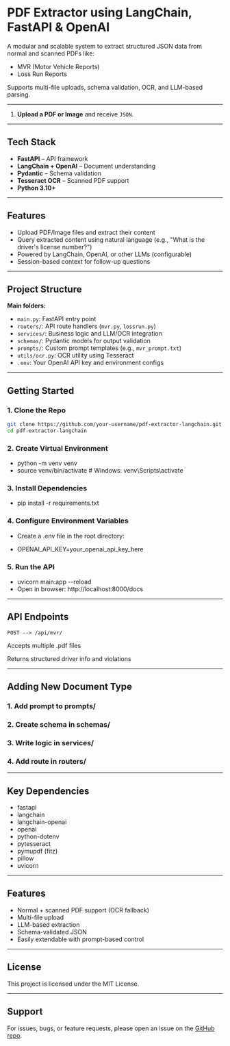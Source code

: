 # PDF Extractor using LangChain, FastAPI & OpenAI 

A modular and scalable system to extract structured JSON data from normal and scanned PDFs like:

-  MVR (Motor Vehicle Reports)
-  Loss Run Reports

Supports multi-file uploads, schema validation, OCR, and LLM-based parsing.

---

1. **Upload a PDF or Image** and receive  `JSON`.

---

##  Tech Stack

- **FastAPI** – API framework  
- **LangChain + OpenAI** – Document understanding  
- **Pydantic** – Schema validation  
- **Tesseract OCR** – Scanned PDF support  
- **Python 3.10+**

---

## Features

- Upload PDF/Image files and extract their content
- Query extracted content using natural language (e.g., "What is the driver's license number?")
- Powered by LangChain, OpenAI, or other LLMs (configurable)
- Session-based context for follow-up questions

---

## Project Structure

**Main folders:**

- `main.py`: FastAPI entry point  
- `routers/`: API route handlers (`mvr.py`, `lossrun.py`)  
- `services/`: Business logic and LLM/OCR integration  
- `schemas/`: Pydantic models for output validation  
- `prompts/`: Custom prompt templates (e.g., `mvr_prompt.txt`)  
- `utils/ocr.py`: OCR utility using Tesseract  
- `.env`: Your OpenAI API key and environment configs  

---

##  Getting Started

### 1. Clone the Repo

```bash
git clone https://github.com/your-username/pdf-extractor-langchain.git
cd pdf-extractor-langchain
```

### 2. Create Virtual Environment

- python -m venv venv
- source venv/bin/activate      # Windows: venv\Scripts\activate

### 3. Install Dependencies
- pip install -r requirements.txt

### 4. Configure Environment Variables

- Create a .env file in the root directory:

- OPENAI_API_KEY=your_openai_api_key_here

### 5. Run the API

- uvicorn main:app --reload
- Open in browser: http://localhost:8000/docs

---

## API Endpoints

`POST --> /api/mvr/`

Accepts multiple .pdf files

Returns structured driver info and violations

---

## Adding New Document Type

### 1. Add prompt to prompts/
### 2. Create schema in schemas/
### 3. Write logic in services/
### 4. Add route in routers/

---

## Key Dependencies
- fastapi
- langchain
- langchain-openai
- openai
- python-dotenv
- pytesseract
- pymupdf (fitz)
- pillow
- uvicorn

---

## Features
- Normal + scanned PDF support (OCR fallback)
- Multi-file upload
- LLM-based extraction
- Schema-validated JSON
- Easily extendable with prompt-based control

---

## License

This project is licensed under the MIT License.

---

## Support

For issues, bugs, or feature requests, please open an issue on the [GitHub repo](https://github.com/rakesh-falcon/langchain-openai-doc-chatbot).


